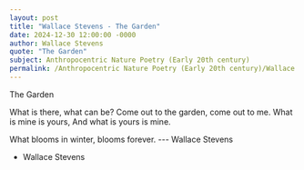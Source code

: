 ```yaml
---
layout: post
title: "Wallace Stevens - The Garden"
date: 2024-12-30 12:00:00 -0000
author: Wallace Stevens
quote: "The Garden"
subject: Anthropocentric Nature Poetry (Early 20th century)
permalink: /Anthropocentric Nature Poetry (Early 20th century)/Wallace Stevens/Wallace Stevens - The Garden
---
```


The Garden

What is there, what can be?
Come out to the garden, come out to me.
What is mine is yours,
And what is yours is mine.

What blooms in winter, blooms forever.
--- Wallace Stevens

- Wallace Stevens
